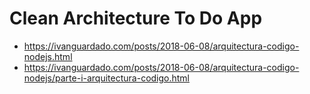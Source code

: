 # Clean Architecture To Do App

- https://ivanguardado.com/posts/2018-06-08/arquitectura-codigo-nodejs.html
- https://ivanguardado.com/posts/2018-06-08/arquitectura-codigo-nodejs/parte-i-arquitectura-codigo.html